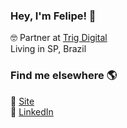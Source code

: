 ### Hey, I'm Felipe! 👋

🤓 Partner at [Trig Digital](https://www.trig.digital/) <br>
Living in SP, Brazil <br>

### Find me elsewhere 🌎

🚀 [Site](https://felipe-ssilva.github.io/) <br>
💼 [LinkedIn](https://www.linkedin.com/in/felipe-da-silva-b8664562/) <br>
